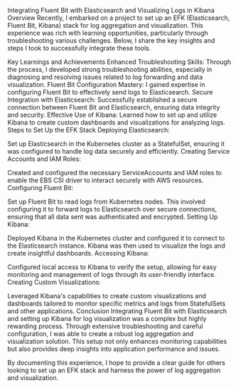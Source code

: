 Integrating Fluent Bit with Elasticsearch and Visualizing Logs in Kibana
Overview
Recently, I embarked on a project to set up an EFK (Elasticsearch, Fluent Bit, Kibana) stack for log aggregation and visualization. This experience was rich with learning opportunities, particularly through troubleshooting various challenges. Below, I share the key insights and steps I took to successfully integrate these tools.

Key Learnings and Achievements
Enhanced Troubleshooting Skills: Through the process, I developed strong troubleshooting abilities, especially in diagnosing and resolving issues related to log forwarding and data visualization.
Fluent Bit Configuration Mastery: I gained expertise in configuring Fluent Bit to effectively send logs to Elasticsearch.
Secure Integration with Elasticsearch: Successfully established a secure connection between Fluent Bit and Elasticsearch, ensuring data integrity and security.
Effective Use of Kibana: Learned how to set up and utilize Kibana to create custom dashboards and visualizations for analyzing logs.
Steps to Set Up the EFK Stack
Deploying Elasticsearch:

Set up Elasticsearch in the Kubernetes cluster as a StatefulSet, ensuring it was configured to handle log data securely and efficiently.
Creating Service Accounts and IAM Roles:

Created and configured the necessary ServiceAccounts and IAM roles to enable the EBS CSI driver to interact securely with AWS resources.
Configuring Fluent Bit:

Set up Fluent Bit to read logs from Kubernetes nodes. This involved configuring it to forward logs to Elasticsearch over secure connections, ensuring that all data sent was authenticated and encrypted.
Setting Up Kibana:

Deployed Kibana in the Kubernetes cluster and configured it to connect to the Elasticsearch instance. Kibana was then used to visualize the logs and create insightful dashboards.
Accessing Kibana:

Configured local access to Kibana to verify the setup, allowing for easy monitoring and management of logs through its user-friendly interface.
Creating Custom Visualizations:

Leveraged Kibana's capabilities to create custom visualizations and dashboards tailored to monitor specific metrics and logs from StatefulSets and other applications.
Conclusion
Integrating Fluent Bit with Elasticsearch and setting up Kibana for log visualization was a complex but highly rewarding process. Through extensive troubleshooting and careful configuration, I was able to create a robust log aggregation and visualization solution. This setup not only enhances monitoring capabilities but also provides deep insights into application performance and issues.

By documenting this experience, I hope to provide a clear guide for others looking to set up an EFK stack and harness the power of log aggregation and visualization.
